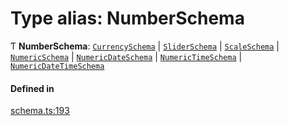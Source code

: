 # Type alias: NumberSchema

Ƭ **NumberSchema**: [`CurrencySchema`](../interfaces/CurrencySchema.md) \| [`SliderSchema`](../interfaces/SliderSchema.md) \| [`ScaleSchema`](../interfaces/ScaleSchema.md) \| [`NumericSchema`](../interfaces/NumericSchema.md) \| [`NumericDateSchema`](../interfaces/NumericDateSchema.md) \| [`NumericTimeSchema`](../interfaces/NumericTimeSchema.md) \| [`NumericDateTimeSchema`](../interfaces/NumericDateTimeSchema.md)

#### Defined in

[schema.ts:193](https://github.com/coda/packs-sdk/blob/main/schema.ts#L193)
